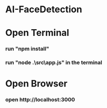 # AI-FaceDetection


# Open Terminal 
### run "npm install"
### run "node .\src\app.js" in the terminal

# Open Browser
### open http://localhost:3000
